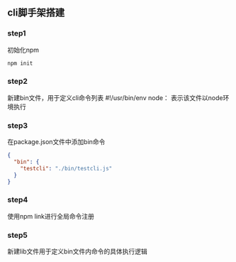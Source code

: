 ## cli脚手架搭建

### step1
初始化npm
```js
npm init
```

### step2
新建bin文件，用于定义cli命令列表
#!/usr/bin/env node： 表示该文件以node环境执行

### step3
在package.json文件中添加bin命令
```json
{
  "bin": {
    "testcli": "./bin/testcli.js"
  }
}
```

### step4
使用npm link进行全局命令注册

### step5
新建lib文件用于定义bin文件内命令的具体执行逻辑
